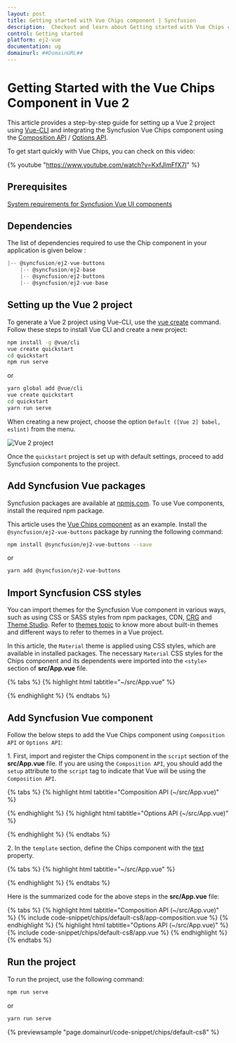 ```yaml
---
layout: post
title: Getting started with Vue Chips component | Syncfusion
description:  Checkout and learn about Getting started with Vue Chips component of Syncfusion Essential JS 2 and more details.
control: Getting started 
platform: ej2-vue
documentation: ug
domainurl: ##DomainURL##
---
```


# Getting Started with the Vue Chips Component in Vue 2

This article provides a step-by-step guide for setting up a Vue 2 project using [Vue-CLI](https://cli.vuejs.org/) and integrating the Syncfusion Vue Chips component using the [Composition API](https://vuejs.org/guide/introduction.html#composition-api) / [Options API](https://vuejs.org/guide/introduction.html#options-api).

To get start quickly with Vue Chips, you can check on this video:

{% youtube "https://www.youtube.com/watch?v=KxfJlmFfX7I" %}

## Prerequisites

[System requirements for Syncfusion Vue UI components](https://ej2.syncfusion.com/vue/documentation/system-requirements/)

## Dependencies

The list of dependencies required to use the Chip     component in your application is given      below :

```js
|-- @syncfusion/ej2-vue-buttons
    |-- @syncfusion/ej2-base
    |-- @syncfusion/ej2-buttons
    |-- @syncfusion/ej2-vue-base
```

## Setting up the Vue 2 project

To generate a Vue 2 project using Vue-CLI, use the [vue create](https://cli.vuejs.org/#getting-started) command. Follow these steps to install Vue CLI and create a new project:

```bash
npm install -g @vue/cli
vue create quickstart
cd quickstart
npm run serve
```

or

```bash
yarn global add @vue/cli
vue create quickstart
cd quickstart
yarn run serve
```

When creating a new project, choose the option `Default ([Vue 2] babel, eslint)` from the menu.

![Vue 2 project](../appearance/images/vue2-terminal.png)

Once the `quickstart` project is set up with default settings, proceed to add Syncfusion components to the project.



## Add Syncfusion Vue packages

Syncfusion packages are available at [npmjs.com](https://www.npmjs.com/search?q=ej2-vue). To use Vue components, install the required npm package.

This article uses the [Vue Chips component](https://www.syncfusion.com/vue-components/vue-chips) as an example. Install the `@syncfusion/ej2-vue-buttons` package by running the following command:

```bash
npm install @syncfusion/ej2-vue-buttons --save
```
or

```bash
yarn add @syncfusion/ej2-vue-buttons
```

## Import Syncfusion CSS styles

You can import themes for the Syncfusion Vue component in various ways, such as using CSS or SASS styles from npm packages, CDN, [CRG](https://ej2.syncfusion.com/javascript/documentation/common/custom-resource-generator/) and [Theme Studio](https://ej2.syncfusion.com/vue/documentation/appearance/theme-studio/). Refer to [themes topic](https://ej2.syncfusion.com/vue/documentation/appearance/theme/) to know more about built-in themes and different ways to refer to themes in a Vue project.

In this article, the `Material` theme is applied using CSS styles, which are available in installed packages. The necessary `Material` CSS styles for the Chips component and its dependents were imported into the `<style>` section of **src/App.vue** file.

{% tabs %}
{% highlight html tabtitle="~/src/App.vue" %}

<style>
@import '../node_modules/@syncfusion/ej2-vue-buttons/styles/material.css';
</style>

{% endhighlight %}
{% endtabs %}

## Add Syncfusion Vue component

Follow the below steps to add the Vue Chips component using `Composition API` or `Options API`:

1\. First, import and register the Chips component in the `script` section of the **src/App.vue** file. If you are using the `Composition API`, you should add the `setup` attribute to the `script` tag to indicate that Vue will be using the `Composition API`.

{% tabs %}
{% highlight html tabtitle="Composition API (~/src/App.vue)" %}

<script setup>
import { ChipListComponent as EjsChiplist } from '@syncfusion/ej2-vue-buttons';
</script>

{% endhighlight %}
{% highlight html tabtitle="Options API (~/src/App.vue)" %}

<script>
import { ChipListComponent } from '@syncfusion/ej2-vue-buttons';

export default {
    components: {
        'ejs-chiplist': ChipListComponent
    }
}
</script>

{% endhighlight %}
{% endtabs %}

2\. In the `template` section, define the Chips component with the [text](https://ej2.syncfusion.com/vue/documentation/api/chips#text) property.

{% tabs %}
{% highlight html tabtitle="~/src/App.vue" %}

<template>
 <ejs-chiplist id="chip" text="Janet Leverling"></ejs-chiplist>
</template>

{% endhighlight %}
{% endtabs %}

Here is the summarized code for the above steps in the **src/App.vue** file:

{% tabs %}
{% highlight html tabtitle="Composition API (~/src/App.vue)" %}
{% include code-snippet/chips/default-cs8/app-composition.vue %}
{% endhighlight %}
{% highlight html tabtitle="Options API (~/src/App.vue)" %}
{% include code-snippet/chips/default-cs8/app.vue %}
{% endhighlight %}
{% endtabs %}

## Run the project

To run the project, use the following command:

```bash
npm run serve
```

or

```bash
yarn run serve
```
        
{% previewsample "page.domainurl/code-snippet/chips/default-cs8" %}